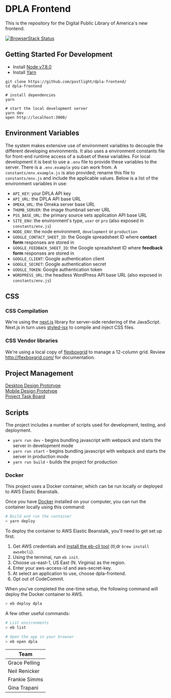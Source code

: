 # DPLA Frontend
This is the repository for the Digital Public Library of America's new frontend.

[![BrowserStack Status](https://www.browserstack.com/automate/badge.svg?badge_key=UzZRL0QwZzR1Mlc4V2tuMi9XMS9RUm5hZ0lCL2tDaVhJU0xnRU1KdjcrOD0tLXRmQkRDTnZLekZLM0RWdGMyMCtHNUE9PQ==--24287c43017fc50481ab631e86244f9db3ec9257)](https://www.browserstack.com/automate/public-build/UzZRL0QwZzR1Mlc4V2tuMi9XMS9RUm5hZ0lCL2tDaVhJU0xnRU1KdjcrOD0tLXRmQkRDTnZLekZLM0RWdGMyMCtHNUE9PQ==--24287c43017fc50481ab631e86244f9db3ec9257)

## Getting Started For Development

- Install [Node v7.8.0](https://nodejs.org/en/)
- Install [Yarn](https://yarnpkg.com/en/docs/install)

```
git clone https://github.com/postlight/dpla-frontend/
cd dpla-frontend

# install dependencies
yarn

# start the local development server
yarn dev
open http://localhost:3000/
```

## Environment Variables

The system makes extensive use of environment variables to decouple the different developing environments. It also uses a environment constants file for front-end runtime access of a subset of these variables. For local development it is best to use a `.env` file to provide these variables to the server. There is a `.env.example` you can work from. A `constants/env.example.js` is also provided; rename this file to `constants/env.js` and include the applicable values. Below is a list of the environment variables in use:

- `API_KEY`: your DPLA API key
- `API_URL`: the DPLA API base URL
- `OMEKA_URL`: the Omeka server base URL
- `THUMB_SERVER`: the image thumbnail server URL 
- `PSS_BASE_URL`: the primary source sets application API base URL
- `SITE_ENV`: the environment's type, `user` or `pro` (also exposed in `constants/env.js`)
- `NODE_ENV`: the node environment, `development` or `production`
- `GOOGLE_CONTACT_SHEET_ID`: the Google spreadsheet ID where **contact form** responses are stored in
- `GOOGLE_FEEDBACK_SHEET_ID`: the Google spreadsheet ID where **feedback form** responses are stored in
- `GOOGLE_CLIENT`: Google authentication client
- `GOOGLE_SECRET`: Google authentication secret
- `GOOGLE_TOKEN`: Google authentication token
- `WORDPRESS_URL`: the headless WordPress API base URL (also exposed in `constants/env.js`)

## CSS

### CSS Compilation

We're using the [next.js](https://github.com/zeit/next.js/) library for
server-side rendering of the JavaScript. Next.js in turn uses
[styled-jsx](https://github.com/zeit/styled-jsx) to compile and inject CSS files.

### CSS Vendor libraries

We're using a local copy of [flexboxgrid](https://github.com/kristoferjoseph/flexboxgrid)
to manage a 12-column grid. Review <http://flexboxgrid.com/> for documentation.

## Project Management

[Desktop Design Prototype](https://invis.io/3FC6KEGQV)  
[Mobile Design Prototype](https://invis.io/VGD6W7ZDQ)  
[Project Task Board](https://github.com/postlight/dpla-frontend/projects/1)

## Scripts

The project includes a number of scripts used for development, testing, and deployment.

- `yarn run dev` - begins bundling javascript with webpack and starts the server in development mode
- `yarn run start` - begins bundling javascript with webpack and starts the server in production mode
- `yarn run build` - builds the project for production


### Docker

This project uses a Docker container, which can be run locally or deployed to AWS Elastic Beanstalk.

Once you have [Docker](https://www.docker.com/) installed on your computer, you can run the container locally using this command:

```zsh
# Build and run the container
> yarn deploy
```

To deploy the container to AWS Elastic Beanstalk, you'll need to get set up first.

1. Get AWS credentials and [install the eb-cli tool](https://docs.aws.amazon.com/elasticbeanstalk/latest/dg/eb-cli3-install-osx.html) (tl;dr ```brew install awsebcli```).
2. Using the terminal, run ```eb init```.
3. Choose us-east-1, US East (N. Virginia) as the region.
4. Enter your aws-access-id and aws-secret-key.
5. At select an application to use, choose dpla-frontend.
6. Opt out of CodeCommit.

When you've completed the one-time setup, the following command will deploy the Docker container to AWS.

```zsh
> eb deploy dpla
```

A few other useful commands:

```zsh
# List environments
> eb list

# Open the app in your browser
> eb open dpla
```

| Team        |
| ------------- |
| Grace Pelling |
| Neil Renicker |
| Frankie Simms |
| Gina Trapani  |
